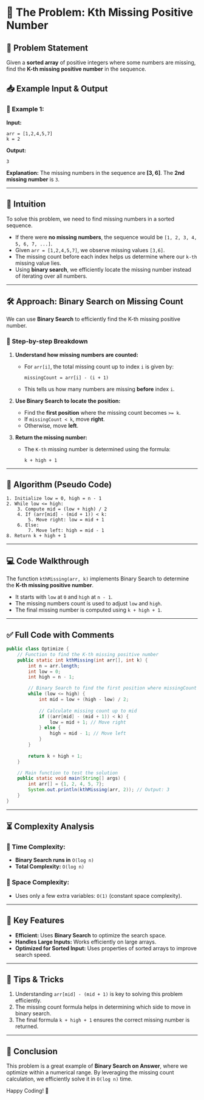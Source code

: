 # 📌 The Problem: Kth Missing Positive Number

## 📝 Problem Statement
Given a **sorted array** of positive integers where some numbers are missing, find the **K-th missing positive number** in the sequence.

## 📥 Example Input & Output

### 🔹 Example 1:
**Input:**  
```plaintext
arr = [1,2,4,5,7]
k = 2
```
**Output:**  
```plaintext
3
```

**Explanation:**
The missing numbers in the sequence are **[3, 6]**. The **2nd missing number** is `3`.

---

## 🤔 Intuition
To solve this problem, we need to find missing numbers in a sorted sequence. 
- If there were **no missing numbers**, the sequence would be `[1, 2, 3, 4, 5, 6, 7, ...]`.
- Given `arr = [1,2,4,5,7]`, we observe missing values `[3,6]`.
- The missing count before each index helps us determine where our `k-th` missing value lies.
- Using **binary search**, we efficiently locate the missing number instead of iterating over all numbers.

---

## 🛠 Approach: Binary Search on Missing Count
We can use **Binary Search** to efficiently find the K-th missing positive number.

### 🔹 Step-by-step Breakdown
1. **Understand how missing numbers are counted:**
   - For `arr[i]`, the total missing count up to index `i` is given by:
     ```
     missingCount = arr[i] - (i + 1)
     ```
   - This tells us how many numbers are missing **before** index `i`.

2. **Use Binary Search to locate the position:**
   - Find the **first position** where the missing count becomes `>= k`.
   - If `missingCount < k`, move **right**.
   - Otherwise, move **left**.
   
3. **Return the missing number:**
   - The `K-th` missing number is determined using the formula:
     ```
     k + high + 1
     ```

---

## 📝 Algorithm (Pseudo Code)
```plaintext
1. Initialize low = 0, high = n - 1
2. While low <= high:
    3. Compute mid = (low + high) / 2
    4. If (arr[mid] - (mid + 1)) < k:
        5. Move right: low = mid + 1
    6. Else:
        7. Move left: high = mid - 1
8. Return k + high + 1
```

---

## 💻 Code Walkthrough
The function `kthMissing(arr, k)` implements Binary Search to determine the **K-th missing positive number**.
- It starts with `low` at `0` and `high` at `n - 1`.
- The missing numbers count is used to adjust `low` and `high`.
- The final missing number is computed using `k + high + 1`.

---

## ✅ Full Code with Comments
```java
public class Optimize {
    // Function to find the K-th missing positive number
    public static int kthMissing(int arr[], int k) {
        int n = arr.length;
        int low = 0;
        int high = n - 1;

        // Binary Search to find the first position where missingCount >= k
        while (low <= high) {
            int mid = low + (high - low) / 2;
            
            // Calculate missing count up to mid
            if ((arr[mid] - (mid + 1)) < k) {
                low = mid + 1; // Move right
            } else {
                high = mid - 1; // Move left
            }
        }
        
        return k + high + 1;
    }

    // Main function to test the solution
    public static void main(String[] args) {
        int arr[] = {1, 2, 4, 5, 7};
        System.out.println(kthMissing(arr, 2)); // Output: 3
    }
}
```

---

## ⏳ Complexity Analysis
### 🔹 Time Complexity:
- **Binary Search runs in** `O(log n)`
- **Total Complexity:** `O(log n)`

### 🔹 Space Complexity:
- Uses only a few extra variables: `O(1)` (constant space complexity).

---

## 🚀 Key Features
- **Efficient:** Uses **Binary Search** to optimize the search space.
- **Handles Large Inputs:** Works efficiently on large arrays.
- **Optimized for Sorted Input:** Uses properties of sorted arrays to improve search speed.

---

## 📝 Tips & Tricks
1. Understanding `arr[mid] - (mid + 1)` is key to solving this problem efficiently.
2. The missing count formula helps in determining which side to move in binary search.
3. The final formula `k + high + 1` ensures the correct missing number is returned.

---

## 🎯 Conclusion
This problem is a great example of **Binary Search on Answer**, where we optimize within a numerical range. By leveraging the missing count calculation, we efficiently solve it in `O(log n)` time.

Happy Coding! 🚀


